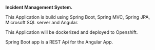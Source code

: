 **Incident Management System.**

This Application is build using Spring Boot, Spring MVC, Spring JPA, Microsoft SQL server and Angular. 


This Application will be dockerized and deployed to Openshift. 

Spring Boot app is a REST Api for the Angular App. 

